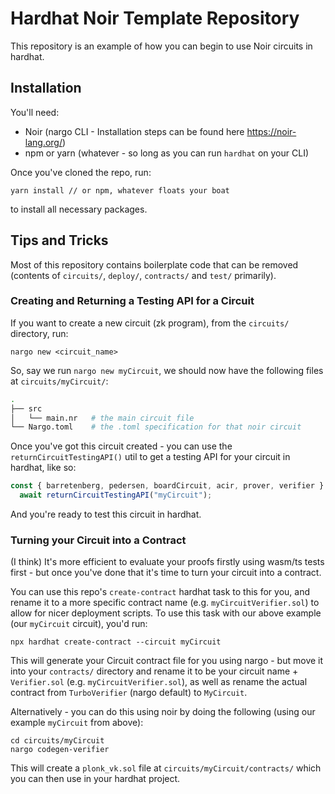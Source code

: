 # Hardhat Noir Template Repository

This repository is an example of how you can begin to use Noir circuits in hardhat.

## Installation

You'll need:

- Noir (nargo CLI - Installation steps can be found here https://noir-lang.org/)
- npm or yarn (whatever - so long as you can run `hardhat` on your CLI)

Once you've cloned the repo, run:

```
yarn install // or npm, whatever floats your boat
```

to install all necessary packages.

## Tips and Tricks

Most of this repository contains boilerplate code that can be removed (contents of `circuits/`, `deploy/`, `contracts/` and `test/` primarily).

### Creating and Returning a Testing API for a Circuit

If you want to create a new circuit (zk program), from the `circuits/` directory, run:

```
nargo new <circuit_name>
```

So, say we run `nargo new myCircuit`, we should now have the following files at `circuits/myCircuit/`:

```bash
.
├── src
│   └── main.nr   # the main circuit file
└── Nargo.toml    # the .toml specification for that noir circuit
```

Once you've got this circuit created - you can use the `returnCircuitTestingAPI()` util to get a testing API for your circuit in hardhat, like so:

```ts
const { barretenberg, pedersen, boardCircuit, acir, prover, verifier } =
  await returnCircuitTestingAPI("myCircuit");
```

And you're ready to test this circuit in hardhat.

### Turning your Circuit into a Contract

(I think) It's more efficient to evaluate your proofs firstly using wasm/ts tests first - but once you've done that it's time to turn your circuit into a contract.

You can use this repo's `create-contract` hardhat task to this for you, and rename it to a more specific contract name (e.g. `myCircuitVerifier.sol`) to allow for nicer deployment scripts. To use this task with our above example (our `myCircuit` circuit), you'd run:

```
npx hardhat create-contract --circuit myCircuit
```

This will generate your Circuit contract file for you using nargo - but move it into your `contracts/` directory and rename it to be your circuit name + `Verifier.sol` (e.g. `myCircuitVerifier.sol`), as well as rename the actual contract from `TurboVerifier` (nargo default) to `MyCircuit`.

Alternatively - you can do this using noir by doing the following (using our example `myCircuit` from above):

```
cd circuits/myCircuit
nargo codegen-verifier
```

This will create a `plonk_vk.sol` file at `circuits/myCircuit/contracts/` which you can then use in your hardhat project.
